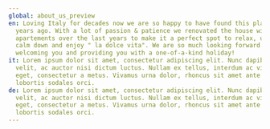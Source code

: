 ```yaml
---
global: about_us_preview
en: Loving Italy for decades now we are so happy to have found this place some
  years ago. With a lot of passion & patience we renovated the house with the
  apartements over the last years to make it a perfect spot to relax, unwind,
  calm down and enjoy " la dolce vita". We are so much looking forward to
  welcoming you and providing you with a one-of-a-kind holiday!
it: Lorem ipsum dolor sit amet, consectetur adipiscing elit. Nunc dapibus ex
  velit, ac auctor nisi dictum luctus. Nullam ex tellus, interdum ac viverra
  eget, consectetur a metus. Vivamus urna dolor, rhoncus sit amet ante vitae,
  lobortis sodales orci.
de: Lorem ipsum dolor sit amet, consectetur adipiscing elit. Nunc dapibus ex
  velit, ac auctor nisi dictum luctus. Nullam ex tellus, interdum ac viverra
  eget, consectetur a metus. Vivamus urna dolor, rhoncus sit amet ante vitae,
  lobortis sodales orci.
---
```

